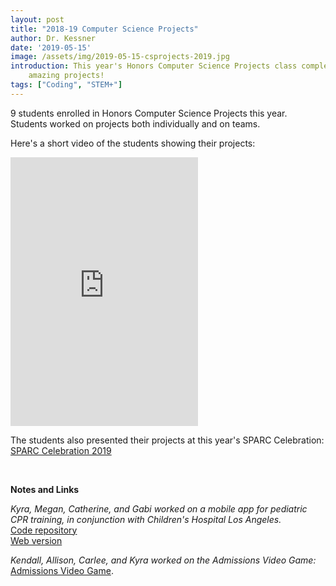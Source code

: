 ```yaml
---
layout: post
title: "2018-19 Computer Science Projects"
author: Dr. Kessner
date: '2019-05-15'
image: /assets/img/2019-05-15-csprojects-2019.jpg
introduction: This year's Honors Computer Science Projects class completed some
    amazing projects!
tags: ["Coding", "STEM+"]
---
```


9 students enrolled in Honors Computer Science Projects this year.  Students
worked on projects both individually and on teams. 

Here's a short video of the students showing their projects:  

<iframe  height="430" src="https://www.youtube.com/embed/xF24wfdjwBY" frameborder="0" allow="accelerometer; autoplay; encrypted-media; gyroscope; picture-in-picture" allowfullscreen></iframe>

The students also presented their projects at this year's SPARC Celebration:  
[SPARC Celebration 2019](https://photos.app.goo.gl/GvCpzKRYt4iG4Wre9)

<br/>


__Notes and Links__

_Kyra, Megan, Catherine, and Gabi worked on a mobile app for pediatric CPR training, in
conjunction with Children's Hospital Los Angeles._   
[Code repository](https://github.com/kyrakraft/cprtrainingapp)  
[Web version](https://kyrakraft.github.io/cprtrainingapp/)

_Kendall, Allison, Carlee, and Kyra worked on the Admissions Video Game:_  
[Admissions Video Game](http://stem.marlborough.org/AdmissionsGame/).


